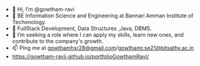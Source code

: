 - 👋 Hi, I’m @gowtham-ravi
- 🌱 BE Information Science and Engineering at Bannari Amman Institute of Techonology.
- 📕 FullStack Development, Data Structures ,Java, DBMS. 
- 💞️ I’m seeking a role where I can apply my skills, learn new ones, and contribute to the company's growth.
- 📫 Ping me at gowthamhsr28@gmail.com/gowthamr.se21@bitsathy.ac.in
- https://gowtham-ravii.github.io/portfolioGowthamRavi/

<!---
gowtham-ravii/gowtham-ravii is a ✨ special ✨ repository because its `README.md` (this file) appears on your GitHub profile.
You can click the Preview link to take a look at your changes.
--->
